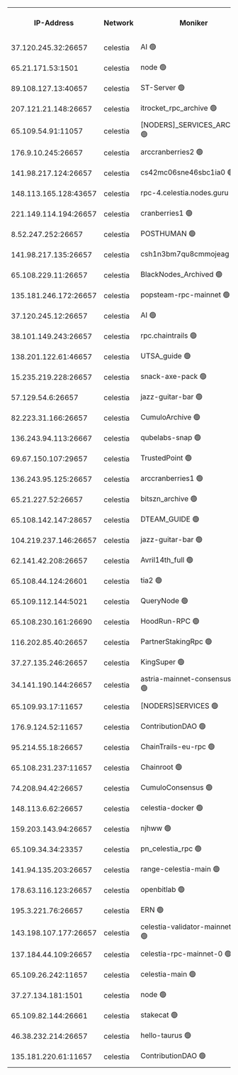 


<table><tr><th>IP-Address</th><th>Network</th><th>Moniker</th><th>Latest Block Height</th><th>Earliest Block Height</th><th>Catching Up</th><th>Tx Index</th><th>Voting Power</th><th>Version</th><th>Scan Time</th></tr><tr><td>37.120.245.32:26657</td><td>celestia</td><td>AI 🟢</td><td>3068894</td><td>1</td><td>False</td><td>off</td><td>0</td><td>3.0.2</td><td>2024-12-17T02:42:52.091680570UTC</td></tr><tr><td>65.21.171.53:1501</td><td>celestia</td><td>node 🟢</td><td>3068894</td><td>1</td><td>False</td><td>on</td><td>0</td><td>3.0.2</td><td>2024-12-17T02:42:52.813860898UTC</td></tr><tr><td>89.108.127.13:40657</td><td>celestia</td><td>ST-Server 🟢</td><td>3068895</td><td>1</td><td>False</td><td>on</td><td>0</td><td>3.0.2</td><td>2024-12-17T02:43:03.557883687UTC</td></tr><tr><td>207.121.21.148:26657</td><td>celestia</td><td>itrocket_rpc_archive 🟢</td><td>3068900</td><td>1</td><td>False</td><td>on</td><td>0</td><td>3.0.2</td><td>2024-12-17T02:43:24.771573275UTC</td></tr><tr><td>65.109.54.91:11057</td><td>celestia</td><td>[NODERS]_SERVICES_ARCHIVE 🟢</td><td>3068904</td><td>1</td><td>False</td><td>on</td><td>0</td><td>3.0.2</td><td>2024-12-17T02:43:46.009470215UTC</td></tr><tr><td>176.9.10.245:26657</td><td>celestia</td><td>arccranberries2 🟢</td><td>3068908</td><td>1</td><td>False</td><td>on</td><td>0</td><td>3.0.2</td><td>2024-12-17T02:44:05.769228166UTC</td></tr><tr><td>141.98.217.124:26657</td><td>celestia</td><td>cs42mc06sne46sbc1ia0 🟢</td><td>3068908</td><td>1</td><td>False</td><td>on</td><td>0</td><td>3.0.2</td><td>2024-12-17T02:44:08.738611664UTC</td></tr><tr><td>148.113.165.128:43657</td><td>celestia</td><td>rpc-4.celestia.nodes.guru 🟢</td><td>3068913</td><td>1</td><td>False</td><td>on</td><td>0</td><td>3.0.2</td><td>2024-12-17T02:44:32.379933310UTC</td></tr><tr><td>221.149.114.194:26657</td><td>celestia</td><td>cranberries1 🟢</td><td>3068914</td><td>1</td><td>False</td><td>on</td><td>0</td><td>3.0.2</td><td>2024-12-17T02:44:40.063801866UTC</td></tr><tr><td>8.52.247.252:26657</td><td>celestia</td><td>POSTHUMAN 🟢</td><td>3068923</td><td>1</td><td>False</td><td>on</td><td>0</td><td>3.0.2</td><td>2024-12-17T02:45:26.369585822UTC</td></tr><tr><td>141.98.217.135:26657</td><td>celestia</td><td>csh1n3bm7qu8cmmojeag 🟢</td><td>3068923</td><td>1</td><td>False</td><td>on</td><td>0</td><td>3.0.2</td><td>2024-12-17T02:45:26.868295460UTC</td></tr><tr><td>65.108.229.11:26657</td><td>celestia</td><td>BlackNodes_Archived 🟢</td><td>3068924</td><td>1</td><td>False</td><td>on</td><td>0</td><td>3.0.2</td><td>2024-12-17T02:45:31.914674819UTC</td></tr><tr><td>135.181.246.172:26657</td><td>celestia</td><td>popsteam-rpc-mainnet 🟢</td><td>3068931</td><td>1</td><td>False</td><td>on</td><td>0</td><td>3.0.2</td><td>2024-12-17T02:46:07.726995744UTC</td></tr><tr><td>37.120.245.12:26657</td><td>celestia</td><td>AI 🟢</td><td>3068933</td><td>1</td><td>False</td><td>off</td><td>0</td><td>3.0.2</td><td>2024-12-17T02:46:16.368296927UTC</td></tr><tr><td>38.101.149.243:26657</td><td>celestia</td><td>rpc.chaintrails 🟢</td><td>3068934</td><td>1</td><td>False</td><td>on</td><td>0</td><td>3.0.2</td><td>2024-12-17T02:46:22.152369330UTC</td></tr><tr><td>138.201.122.61:46657</td><td>celestia</td><td>UTSA_guide 🟢</td><td>3068939</td><td>1</td><td>False</td><td>on</td><td>0</td><td>3.0.2</td><td>2024-12-17T02:46:48.656414849UTC</td></tr><tr><td>15.235.219.228:26657</td><td>celestia</td><td>snack-axe-pack 🟢</td><td>2993219</td><td>1</td><td>False</td><td>off</td><td>0</td><td>2.3.1</td><td>2024-12-17T02:46:49.616950161UTC</td></tr><tr><td>57.129.54.6:26657</td><td>celestia</td><td>jazz-guitar-bar 🟢</td><td>2993219</td><td>1</td><td>False</td><td>off</td><td>0</td><td>2.3.1</td><td>2024-12-17T02:46:58.081890506UTC</td></tr><tr><td>82.223.31.166:26657</td><td>celestia</td><td>CumuloArchive 🟢</td><td>3068942</td><td>1</td><td>False</td><td>on</td><td>0</td><td>3.0.2</td><td>2024-12-17T02:47:02.674586642UTC</td></tr><tr><td>136.243.94.113:26667</td><td>celestia</td><td>qubelabs-snap 🟢</td><td>3068946</td><td>1</td><td>False</td><td>on</td><td>0</td><td>3.0.2</td><td>2024-12-17T02:47:22.280026246UTC</td></tr><tr><td>69.67.150.107:29657</td><td>celestia</td><td>TrustedPoint 🟢</td><td>3068948</td><td>1</td><td>False</td><td>on</td><td>0</td><td>3.0.2</td><td>2024-12-17T02:47:35.526036379UTC</td></tr><tr><td>136.243.95.125:26657</td><td>celestia</td><td>arccranberries1 🟢</td><td>3068956</td><td>1</td><td>False</td><td>on</td><td>0</td><td>3.0.2</td><td>2024-12-17T02:48:17.262953523UTC</td></tr><tr><td>65.21.227.52:26657</td><td>celestia</td><td>bitszn_archive 🟢</td><td>3068957</td><td>1</td><td>False</td><td>on</td><td>0</td><td>3.0.2</td><td>2024-12-17T02:48:22.181338199UTC</td></tr><tr><td>65.108.142.147:28657</td><td>celestia</td><td>DTEAM_GUIDE 🟢</td><td>3068965</td><td>1</td><td>False</td><td>on</td><td>0</td><td>3.0.2</td><td>2024-12-17T02:49:04.313678889UTC</td></tr><tr><td>104.219.237.146:26657</td><td>celestia</td><td>jazz-guitar-bar 🟢</td><td>2993219</td><td>1</td><td>False</td><td>off</td><td>0</td><td>2.3.1</td><td>2024-12-17T02:49:15.932415696UTC</td></tr><tr><td>62.141.42.208:26657</td><td>celestia</td><td>Avril14th_full 🟢</td><td>3068973</td><td>1</td><td>False</td><td>on</td><td>0</td><td>3.0.2</td><td>2024-12-17T02:49:45.521219759UTC</td></tr><tr><td>65.108.44.124:26601</td><td>celestia</td><td>tia2 🟢</td><td>2371494</td><td>339581</td><td>False</td><td>on</td><td>0</td><td>1.3.0</td><td>2024-12-17T02:43:03.955945996UTC</td></tr><tr><td>65.109.112.144:5021</td><td>celestia</td><td>QueryNode 🟢</td><td>2371494</td><td>1406226</td><td>False</td><td>off</td><td>0</td><td>1.7.0</td><td>2024-12-17T02:47:03.069484603UTC</td></tr><tr><td>65.108.230.161:26690</td><td>celestia</td><td>HoodRun-RPC 🟢</td><td>2371494</td><td>1537165</td><td>False</td><td>off</td><td>0</td><td>1.9.0</td><td>2024-12-17T02:49:13.111356626UTC</td></tr><tr><td>116.202.85.40:26657</td><td>celestia</td><td>PartnerStakingRpc 🟢</td><td>2371494</td><td>1588231</td><td>False</td><td>on</td><td>0</td><td>1.9.0</td><td>2024-12-17T02:43:04.267748124UTC</td></tr><tr><td>37.27.135.246:26657</td><td>celestia</td><td>KingSuper 🟢</td><td>2371494</td><td>1814358</td><td>False</td><td>off</td><td>0</td><td>1.3.0</td><td>2024-12-17T02:43:52.636015713UTC</td></tr><tr><td>34.141.190.144:26657</td><td>celestia</td><td>astria-mainnet-consensus-1 🟢</td><td>3068933</td><td>2371501</td><td>False</td><td>on</td><td>0</td><td>3.0.2</td><td>2024-12-17T02:46:16.779661316UTC</td></tr><tr><td>65.109.93.17:11657</td><td>celestia</td><td>[NODERS]SERVICES 🟢</td><td>3068936</td><td>2371581</td><td>False</td><td>on</td><td>0</td><td>3.0.2</td><td>2024-12-17T02:46:35.018601705UTC</td></tr><tr><td>176.9.124.52:11657</td><td>celestia</td><td>ContributionDAO 🟢</td><td>3068957</td><td>2419178</td><td>False</td><td>on</td><td>0</td><td>3.0.2</td><td>2024-12-17T02:48:19.641324030UTC</td></tr><tr><td>95.214.55.18:26657</td><td>celestia</td><td>ChainTrails-eu-rpc 🟢</td><td>3068973</td><td>2832001</td><td>False</td><td>on</td><td>0</td><td>3.0.2</td><td>2024-12-17T02:49:45.195914514UTC</td></tr><tr><td>65.108.231.237:11657</td><td>celestia</td><td>Chainroot 🟢</td><td>3068908</td><td>2868575</td><td>False</td><td>on</td><td>0</td><td>3.0.2</td><td>2024-12-17T02:44:06.256992960UTC</td></tr><tr><td>74.208.94.42:26657</td><td>celestia</td><td>CumuloConsensus 🟢</td><td>3068915</td><td>2913001</td><td>False</td><td>on</td><td>0</td><td>3.0.2</td><td>2024-12-17T02:44:42.988230833UTC</td></tr><tr><td>148.113.6.62:26657</td><td>celestia</td><td>celestia-docker 🟢</td><td>3068935</td><td>2935501</td><td>False</td><td>off</td><td>0</td><td>3.0.2</td><td>2024-12-17T02:46:27.138147888UTC</td></tr><tr><td>159.203.143.94:26657</td><td>celestia</td><td>njhww 🟢</td><td>3068916</td><td>2947955</td><td>False</td><td>off</td><td>0</td><td>3.0.2</td><td>2024-12-17T02:44:51.977248395UTC</td></tr><tr><td>65.109.34.34:23357</td><td>celestia</td><td>pn_celestia_rpc 🟢</td><td>3068931</td><td>2947970</td><td>False</td><td>on</td><td>0</td><td>3.0.2</td><td>2024-12-17T02:46:07.315044292UTC</td></tr><tr><td>141.94.135.203:26657</td><td>celestia</td><td>range-celestia-main 🟢</td><td>3068896</td><td>2978392</td><td>False</td><td>on</td><td>0</td><td>3.0.2</td><td>2024-12-17T02:43:06.737671809UTC</td></tr><tr><td>178.63.116.123:26657</td><td>celestia</td><td>openbitlab 🟢</td><td>3068898</td><td>3021419</td><td>False</td><td>on</td><td>0</td><td>3.0.2</td><td>2024-12-17T02:43:17.589419031UTC</td></tr><tr><td>195.3.221.76:26657</td><td>celestia</td><td>ERN 🟢</td><td>3067891</td><td>3042485</td><td>False</td><td>off</td><td>0</td><td>3.0.2</td><td>2024-12-17T02:43:59.318666164UTC</td></tr><tr><td>143.198.107.177:26657</td><td>celestia</td><td>celestia-validator-mainnet-1 🟢</td><td>3068937</td><td>3045001</td><td>False</td><td>off</td><td>0</td><td>3.0.2</td><td>2024-12-17T02:46:38.075935993UTC</td></tr><tr><td>137.184.44.109:26657</td><td>celestia</td><td>celestia-rpc-mainnet-0 🟢</td><td>3068936</td><td>3052501</td><td>False</td><td>on</td><td>0</td><td>3.0.2</td><td>2024-12-17T02:46:34.643843076UTC</td></tr><tr><td>65.109.26.242:11657</td><td>celestia</td><td>celestia-main 🟢</td><td>3068942</td><td>3060004</td><td>False</td><td>on</td><td>0</td><td>3.0.2</td><td>2024-12-17T02:47:03.456523722UTC</td></tr><tr><td>37.27.134.181:1501</td><td>celestia</td><td>node 🟢</td><td>3068918</td><td>3060837</td><td>False</td><td>off</td><td>0</td><td>3.0.2</td><td>2024-12-17T02:45:00.848590358UTC</td></tr><tr><td>65.109.82.144:26661</td><td>celestia</td><td>stakecat 🟢</td><td>3068936</td><td>3061501</td><td>False</td><td>on</td><td>0</td><td>3.0.2</td><td>2024-12-17T02:46:33.694816495UTC</td></tr><tr><td>46.38.232.214:26657</td><td>celestia</td><td>hello-taurus 🟢</td><td>3068894</td><td>3065528</td><td>False</td><td>off</td><td>0</td><td>3.0.2</td><td>2024-12-17T02:42:52.380210363UTC</td></tr><tr><td>135.181.220.61:11657</td><td>celestia</td><td>ContributionDAO 🟢</td><td>3068924</td><td>3068386</td><td>False</td><td>off</td><td>0</td><td>3.0.2</td><td>2024-12-17T02:45:29.374259329UTC</td></tr></table>